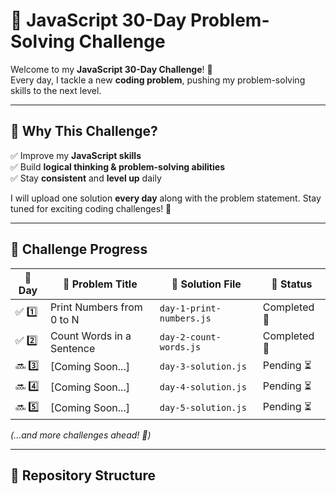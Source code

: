 # 🚀 JavaScript 30-Day Problem-Solving Challenge  

Welcome to my **JavaScript 30-Day Challenge**! 🎯  
Every day, I tackle a new **coding problem**, pushing my problem-solving skills to the next level.  

---

## 🌟 Why This Challenge?  
✅ Improve my **JavaScript skills**  
✅ Build **logical thinking & problem-solving abilities**  
✅ Stay **consistent** and **level up** daily  

I will upload one solution **every day** along with the problem statement. Stay tuned for exciting coding challenges! 🚀  

---

## 📅 Challenge Progress  

| 🔢 Day | 📌 Problem Title | 📂 Solution File | 📆 Status |
|----|---------------------------|-------------------|--------|
| ✅ 1️⃣  | Print Numbers from 0 to N | `day-1-print-numbers.js` | Completed 🎯 |
| ✅ 2️⃣  | Count Words in a Sentence | `day-2-count-words.js` | Completed 🎯 |
| 🔜 3️⃣  | [Coming Soon...] | `day-3-solution.js` | Pending ⏳ |
| 🔜 4️⃣  | [Coming Soon...] | `day-4-solution.js` | Pending ⏳ |
| 🔜 5️⃣  | [Coming Soon...] | `day-5-solution.js` | Pending ⏳ |

_(...and more challenges ahead! 💪)_  

---


## 📂 Repository Structure  
